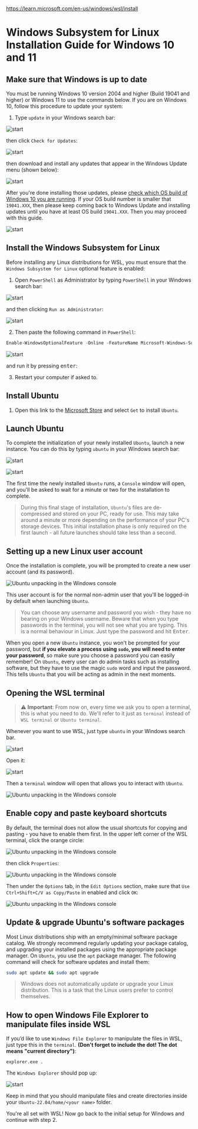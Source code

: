 https://learn.microsoft.com/en-us/windows/wsl/install

# Windows Subsystem for Linux Installation Guide for Windows 10 and 11

## Make sure that Windows is up to date

You must be running Windows 10 version 2004 and higher (Build 19041 and higher) or Windows 11 to use the commands below. If you are on Windows 10, follow this procedure to update your system:

1. Type `update` in your Windows search bar:

![start](../media/start.png)

then click `Check for Updates`:

![start](../media/open_update.png)

then download and install any updates that appear in the Windows Update menu (shown below):

![start](../media/windows_update.png)

After you're done installing those updates, please [check which OS build of Windows 10 you are running](https://support.microsoft.com/en-us/help/13443/windows-which-version-am-i-running). If your OS build number is smaller that `19041.XXX`, then please keep coming back to Windows Update and installing updates until you have at least OS build `19041.XXX`. Then you may proceed with this guide.

![start](../media/os_build.png)

## Install the Windows Subsystem for Linux

Before installing any Linux distributions for WSL, you must ensure that the `Windows Subsystem for Linux` optional feature is enabled:

1. Open `PowerShell` as Administrator by typing `PowerShell` in your Windows search bar:

![start](../media/start.png)

and then clicking `Run as Administrator`:

![start](../media/open_powershell.png)

2. Then paste the following command in `PowerShell`:

```powershell
Enable-WindowsOptionalFeature -Online -FeatureName Microsoft-Windows-Subsystem-Linux
```

![start](../media/paste_powershell.png)

and run it by pressing <kbd>enter</kbd>:

3. Restart your computer if asked to.


## Install Ubuntu

1. Open this link to the [Microsoft Store](https://www.microsoft.com/store/apps/9N9TNGVNDL3Q) and select `Get` to install `Ubuntu`.

## Launch Ubuntu
To complete the initialization of your newly installed `Ubuntu`, launch a new instance. You can do this by typing `ubuntu` in your Windows search bar:

![start](../media/start.png)

![start](../media/open_ubuntu.png)

The first time the newly installed `Ubuntu` runs, a `Console` window will open, and you'll be asked to wait for a minute or two for the installation to complete.

> During this final stage of installation, `Ubuntu`'s files are de-compressed and stored on your PC, ready for use. This may take around a minute or more depending on the performance of your PC's storage devices. This initial installation phase is only required on the first launch - all future launches should take less than a second.

## Setting up a new Linux user account

Once the installation is complete, you will be prompted to create a new user account (and its password).

![Ubuntu unpacking in the Windows console](../media/UbuntuInstall.png)

This user account is for the normal non-admin user that you'll be logged-in by default when launching `Ubuntu`.

> You can choose any username and password you wish - they have no bearing on your Windows username. Beware that when you type passwords in the terminal, you will not see what you are typing. This is a normal behaviour in Linux. Just type the password and hit <kbd>Enter</kbd>.

When you open a new `Ubuntu` instance, you won't be prompted for your password, but **if you elevate a process using `sudo`, you will need to enter your password**, so make sure you choose a password you can easily remember! On `Ubuntu`, every user can do admin tasks such as installing software, but they have to use the magic `sudo` word and input the password. This tells `Ubuntu` that you will be acting as admin in the next moments. 

## Opening the WSL terminal

>⚠️ **Important**: From now on, every time we ask you to open a terminal, this is what you need to do. We'll refer to it just as `terminal` instead of `WSL terminal` or `Ubuntu terminal`.

Whenever you want to use WSL, just type `ubuntu` in your Windows search bar.

![start](../media/start.png)

Open it:

![start](../media/open_ubuntu.png)

Then a `terminal` window will open that allows you to interact with `Ubuntu`.

![Ubuntu unpacking in the Windows console](../media/orange_circle.png)

## Enable copy and paste keyboard shortcuts

By default, the terminal does not allow the usual shortcuts for copying and pasting - you have to enable them first. In the upper left corner of the WSL terminal, click the orange circle:

![Ubuntu unpacking in the Windows console](../media/orange_circle.png)

then click `Properties`:

![Ubuntu unpacking in the Windows console](../media/orange_circle_properties.png)

Then under the `Options` tab, in the `Edit Options` section, make sure that `Use Ctrl+Shift+C/V as Copy/Paste` in enabled and click `OK`:

![Ubuntu unpacking in the Windows console](../media/copy_paste_properties.png)

## Update & upgrade Ubuntu's software packages

Most Linux distributions ship with an empty/minimal software package catalog. We strongly recommend regularly updating your package catalog, and upgrading your installed packages using the appropriate package manager. On `Ubuntu`, you use the `apt` package manager. The following command will check for software updates and install them:

```bash
sudo apt update && sudo apt upgrade
```

> Windows does not automatically update or upgrade your Linux distribution. This is a task that the Linux users prefer to control themselves.

## How to open Windows File Explorer to manipulate files inside WSL

If you’d like to use `Windows File Explorer` to manipulate the files in WSL, just type this in the `terminal`. **(Don't forget to include the dot! The dot means "current directory")**:

```console
explorer.exe .
```

The `Windows Explorer` should pop up:

![start](../media/windows_explorer.png)

Keep in mind that you should manipulate files and create directories inside your `Ubuntu-22.04/home/<your name>` folder.

You're all set with WSL! Now go back to the initial setup for Windows and continue with step 2.
